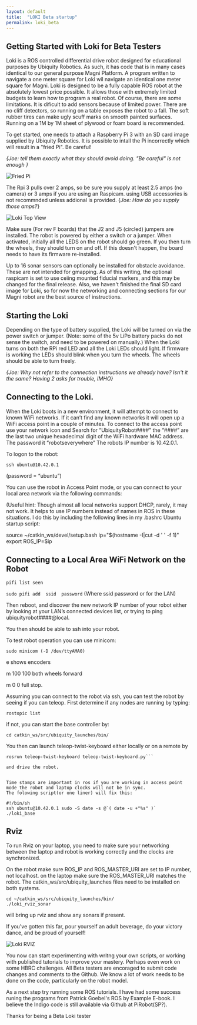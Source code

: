 ```yaml
---
layout: default
title:  "LOKI Beta startup"
permalink: loki_beta
---
```


## Getting Started with Loki for Beta Testers

Loki is a ROS controlled differential drive robot designed for educational purposes by Ubiquity Robotics.
As such, it has code that is in many cases identical to our general purpose Magni Platform. A program written to navigate a
one meter square for Loki wil navigate an identical one meter square for Magni. Loki is designed to be a fully capable ROS robot at the absolutely lowest price possible. It allows those with extremely limited budgets to learn how to program a real robot. Of course, there are some limitations. It is dificult to add sensors because of limited power. There are no cliff detectors, so running on a table exposes the robot to a fall. The soft rubber tires can make ugly scuff marks on smooth painted surfaces. Running on a 1M by 1M sheet of plywood or foam board is recommended.

To get started, one needs to attach a Raspberry Pi 3 with an SD card image supplied by Ubiquity Robotics.
It is possible to intall the Pi incorrectly which will result in a "fried Pi". Be careful!

*{Joe:  tell them exactly what they should avoid doing.  "Be careful" is not enough }*

![Fried Pi](loki_rpifatal.jpg)

The Rpi 3 pulls over 2 amps, so be sure you supply at least 2.5 amps (no camera) or 3 amps if you are using an Raspicam.
using USB accessories is not recommnded unless addional 
is provided.  {*Joe: How do you supply those amps?*}

![Loki Top View](loki_top1.jpg)

Make sure (For rev F boards) that the J2 and J5 (circled) jumpers are installed. The robot is powered by either a switch or a jumper. When activated, initially all the LEDS on the robot should go green. If you then turn the wheels, they should turn on and off. If this doesn't happen, the board needs to have its firmware re-installed.

Up to 16 sonar sensors can optionally be installed for obstacle avoidance. These are not intended for gmapping. As of this writing, the optional raspicam is set to use ceiing mounted fiducial markers, and this may be changed for the final release.
Also, we haven't finished the final SD card image for Loki, so for now the networking and connecting sections for our Magni
robot are the best source of instructions.


## Starting the Loki

Depending on the type of battery supplied, the Loki will be turned on via the power switch or jumper. (Note: some of the 5v LiPo battery packs do not sense the switch, and need to be powered on manually.) When the Loki turns on both the RPi red LED and all the Loki LEDs should light. If firmware is working the LEDs should blink when you turn the wheels. The wheels should be able to turn freely.

*{Joe:  Why not refer to the connection instructions we already have?  Isn't it the same?  Having 2 asks for trouble, IMHO}*

## Connecting to the Loki.

When the Loki boots in a new environment, it will attempt to connect to known WiFi networks. If it can’t find any known networks it will open up a WiFi access point in a couple of minutes. To connect to the access point use your network icon and Search for “UbiquityRobot####” the “####” are the last two unique hexadecimal digit of the WiFi hardware MAC address.  The password it “robotseverywhere”  The robots IP number is 10.42.0.1.

To logon to the robot:

```ssh ubuntu@10.42.0.1```

(password = “ubuntu”)

You can use the robot in Access Point mode, or you can connect to your local area network via the 
following commands:

(Useful hint:  Though almost all local networks support DHCP, rarely, it may not work. It helps to use IP numbers instead of names in ROS in these situations.  I do this by including the following lines in my .bashrc Ubuntu startup script:

source ~/catkin_ws/devel/setup.bash
ip="$(hostname -I|cut -d ' ' -f 1)"
export ROS_IP=$ip

## Connecting to a Local Area WiFi Network on the Robot

```pifi list seen```

```sudo pifi add  ssid  password```   (Where ssid password or for the LAN)

Then reboot, and discover the new network IP number of your robot either by looking at your LAN’s connected 
devices list, or  trying to ping ubiquityrobot####@local.

You then should be able to ssh into your robot.


To test robot operation you can use minicom:

```sudo minicom (-D /dev/ttyAMA0)```

  e <cr>  shows encoders

m 100 100  <cr>   both wheels forward

m 0 0 <cr>      full stop.


Assuming you can connect to the robot via ssh, you can test the robot by seeing if you can teleop.
First determine if any nodes are running by typing:

```
rostopic list 
```

if not, you can start the base controller by:

```cd catkin_ws/src/ubiquity_launches/bin/```

You then can launch teleop-twist-keyboard either locally or on a remote by

```export ROS_MASTER_URI=http://’robot ip number’ :11311
rosrun teleop-twist-keyboard teleop-twist-keyboard.py```

and drive the robot.


Time stamps are important in ros if you are working in access point mode the robot and laptop clocks will not be in sync. 
The folowing script(or one liner) will fix this:

#!/bin/sh
ssh ubuntu@10.42.0.1 sudo -S date -s @`( date -u +"%s" )`
./loki_base 
```

## Rviz

To run Rviz on your laptop, you need to make sure your networking between the laptop and robot is working correctly and the clocks are synchronized.

On the robot make sure ROS_IP  and ROS_MASTER_URI are set to IP number, not localhost. on the laptop make sure the ROS_MASTER_URI matches the robot. The catkin_ws/src/ubiquity_launches files need to be installed on both systems.

```
cd ~/catkin_ws/src/ubiquity_launches/bin/
./loki_rviz_sonar 
```

will bring up rviz and show any sonars if present.

If you've gotten this far, pour yourself an adult beverage, do your victory dance, and be proud of yourself!

![Loki RVIZ](loki_rviz.jpg)

You now can start experimenting with writng your own scripts, or working with published tutorials to improve your mastery. Perhaps even work on some HBRC challenges. All Beta testers are encoraged to submit code changes and comments to the Github. We know a lot of work needs to be done on the code, particularly on the robot model.

As a next step try running some ROS tutorials.  I have had some success runing the programs from Patrick Goebel's ROS by Example E-book. I believe the Indigo code is still available via Github at PiRobot(SP?).

Thanks for being a Beta Loki tester





